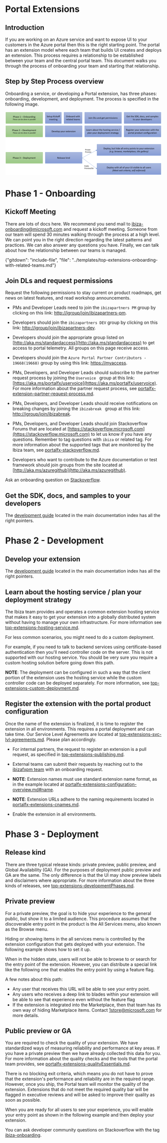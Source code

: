 # Portal Extensions 

## Introduction

If you are working on an Azure service and want to expose UI to your customers in the Azure portal then this is the right starting point. The portal has an extension model where each team that builds UI creates and deploys an extension. This process requires a relationship to be established between your team and the central portal team. This document walks you through the process of onboarding your team and starting that relationship. 
   
## Step by Step Process overview

Onboarding a service, or developing a Portal extension, has three phases: onboarding, development, and deployment. The process is specified in the following image.

![alt-text](../media/portalfx-extensions-onboarding/azure-onboarding.png "Azure Onboarding Process")

# Phase 1 - Onboarding

## Kickoff Meeting
 
There are lots of docs here. We recommend you send mail to <a href="mailto:ibiza-onboarding@microsoft.com?subject=Kickoff Meeting Request&body=My team would like to meet with you to learn about the Azure onboarding process.">ibiza-onboarding@microsoft.com</a> and request a kickoff meeting. Someone from our team will spend 30 minutes walking through the process at a high level. We can point you in the right direction regarding the latest patterns and practices. We can also answer any questions you have. Finally, we can talk about how the relationship between our teams is managed.

{"gitdown": "include-file", "file": "../templates/top-extensions-onboarding-with-related-teams.md"}

## Join DLs and request permissions

Request the following permissions to stay current on product roadmaps, get news on latest features, and read workshop announcements.

* PMs and Developer Leads need to join the `ibizapartners PM`  group by clicking on this link: [http://igroup/join/ibizapartners-pm](http://igroup/join/ibizapartners-pm). 

* Developers should join the  `ibizapartners DEV` group by clicking on this  link:  [http://igroup/join/ibizapartners-dev](http://igroup/join/ibizapartners-dev). 

* Developers should join the appropriate group listed on [http://aka.ms/standardaccess](http://aka.ms/standardaccess) to get access to portal telemetry. All groups on this page receive access. 

* Developers should join the  `Azure Portal Partner Contributors - 19668(19668)` group by using this link: [https://myaccess](https://myaccess).

* PMs, Developers, and Developer Leads should subscribe to the partner request process by joining the ```Uservoice ``` group at this link:  [https://aka.ms/portalfx/uservoice](https://aka.ms/portalfx/uservoice). For more information about the partner request process, see [portalfx-extension-partner-request-process.md](portalfx-extension-partner-request-process.md).

* PMs, Developers, and Developer Leads should receive notifications on breaking changes by joining the ```ibizabreak ``` group at  this  link:  [http://igroup/join/ibizabreak](http://igroup/join/ibizabreak).

* PMs, Developers, and Developer Leads  should join Stackoverflow Forums that are located at [https://stackoverflow.microsoft.com](https://stackoverflow.microsoft.com)  to let us know if you have any questions. Remember to tag questions with ```ibiza``` or related tag.  For more information about the supported tags that are monitored by the Ibiza team, see [portalfx-stackoverflow.md](portalfx-stackoverflow.md).

* Developers who want to contribute to the Azure documentation or test framework should join groups from the site located at [http://aka.ms/azuregithub](http://aka.ms/azuregithub).

Ask an onboarding question on [Stackoverflow](https://stackoverflow.microsoft.com/questions/tagged/ibiza-onboarding).

## Get the SDK, docs, and samples to your developers

 The [development guide](top-extensions-getting-started.md) located in the main documentation index has all the right pointers.

# Phase 2 - Development

## Develop your extension

 The [development guide](top-extensions-getting-started.md) located in the main documentation index has all the right pointers.

## Learn about the hosting service / plan your deployment strategy

The Ibiza team provides and operates a common extension hosting service that makes it easy to get your extension into a globally distributed system without having to manage your own infrastructure. For more information see [top-extensions-hosting-service.md](top-extensions-hosting-service.md).

For less common scenarios, you might need to do a custom deployment.

For example, if you need to talk to backend services using certificate-based authentication then you'll need controller code on the server. This is not supported with our hosting service. You should be very sure you require a custom hosting solution before going down this path. 

**NOTE**: The deployment can be configured in such a way that the client portion of the extension uses the hosting service while the custom controller code can be deployed separately.
For more information, see [top-extensions-custom-deployment.md](top-extensions-custom-deployment.md).

## Register the extension with the portal product configuration

Once the name of the extension is finalized, it is time to register the extension in all environments. This requires a portal deployment and can take time. Our Service Level Agreements are located at [top-extensions-svc-lvl-agreements.md](top-extensions-svc-lvl-agreements.md).  Please plan accordingly.

* For internal partners, the request to register an extension is a pull request, as specified in [top-extensions-publishing.md](top-extensions-publishing.md).
 
* External teams can submit their requests by reaching out to the <a href="mailto:ibizafxpm@microsoft.com?subject=Onboarding Request: Add <extensionName> to the Portal&body=Extension Name:  <br><br>Company:  <br><br>Brand or Suite:  <br><br>Product or Component:  <br><br> URLs: <br><br>Production: main.<extensionName>.ext.<company>.com<br><br>  Contact info: <br><br>Business Contacts <br><br> Dev leads: <br><br> PROD on-call email for live site incidents: <br><br>">ibizafxpm team</a> with an onboarding request.

* **NOTE**: Extension names must use standard extension name format, as in the example located at [portalfx-extensions-configuration-overview.md#name](portalfx-extensions-configuration-overview.md#name).

* **NOTE**:  Extension URLs adhere to the naming requirements located in [portalfx-extensions-cnames.md](portalfx-extensions-cnames.md).

* Enable the extension in all environments. 

# Phase 3 - Deployment

## Release kind

There are three typical release kinds: private preview, public preview, and Global Availability (GA). For the purposes of deployment public preview and GA are the same. The only difference is that the UI may show preview labels and disclaimers where appropriate. For more information about the three kinds of releases, see  [top-extensions-developmentPhases.md](top-extensions-developmentPhases.md).

## Private preview

For a private preview, the goal is to hide your experience to the general public, but show it to a limited audience. This procedure assumes that the discoverable entry point in the product is the All Services menu, also known as the Browse menu.

Hiding or showing items in the all services menu is controlled by the extension configuration that gets deployed with your extension. The following  example shows how to set it up. 
<!--
TODO - Example here - Add after the feature is ready (ETA is March or April) -->

When in the hidden state, users will not be able to browse to or search for the entry point of the extension. However, you can distribute a special link like the following one that enables the entry point by using a feature flag.

<!-- 
TODO - Example here - Add after the feature is ready (ETA is March or April)
-->

A few notes about this path:
* Any user that receives this URL will be able to see your entry point.
* Any users who receives a deep link to blades within your extension will be able to see that experience even without the feature flag
* If the extension is integrated into the Marketplace, then that team has its own way of hiding Marketplace items. Contact <a href="mailto:1store@microsoft.com?subject=Integrating a New Extension into the Marketplace">1store@microsoft.com </a> for more details.

## Public preview or GA

You are required to check the quality of your extension. We have standardized ways of measuring reliability and performance at key areas. If you have a private preview then we have already collected this data for you. For more information about the quality checks and the tools that the portal team provides, see [portalfx-extensions-qualityEssentials.md](portalfx-extensions-qualityEssentials.md).

There is no blocking exit criteria, which means you do not have to prove that the extension's performance and reliability are in the required range. However, once you ship, the Portal team will monitor the quality of the extension. Extensions that do not meet the required quality bar will be flagged in executive reviews and will be asked to improve their quality as soon as possible.

When you are ready for all users to see your experience, you will enable your entry point as shown in the following example and then deploy your extension.
<!--
TODO - Add an example after the feature is ready (ETA is March or April )
-->

You can ask developer community questions on Stackoverflow with the tag [ibiza-onboarding](https://stackoverflow.microsoft.com/questions/tagged/ibiza-onboarding).

<!--
gitdown": "include-file", "file": "../templates/portalfx-extensions-glossary-onboarding.md"}
-->